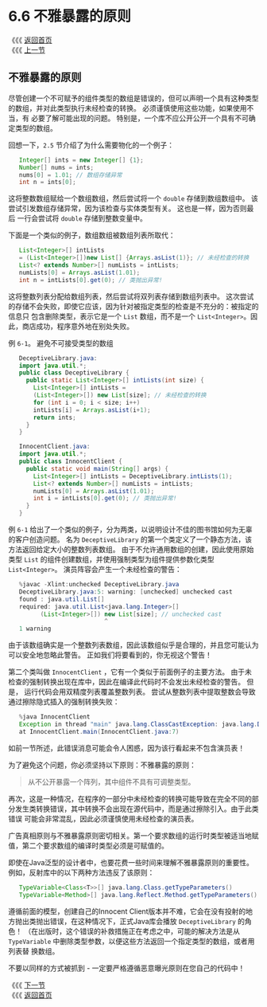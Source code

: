 # 6.6 不雅暴露的原则

《《《 [返回首页](../../)  
《《《 [上一节](6.5-guang-gao-zhong-de-zhen-li-yuan-ze.md)

## 不雅暴露的原则

尽管创建一个不可赋予的组件类型的数组是错误的，但可以声明一个具有这种类型的数组，并对此类型执行未经检查的转换。 必须谨慎使用这些功能，如果使用不当，有 必要了解可能出现的问题。 特别是，一个库不应公开公开一个具有不可确定类型的数组。

回想一下，`2.5` 节介绍了为什么需要物化的一个例子：

```java
   Integer[] ints = new Integer[] {1};
   Number[] nums = ints;
   nums[0] = 1.01; // 数组存储异常
   int n = ints[0];
```

这将整数数组赋给一个数组数组，然后尝试将一个 `double` 存储到数组数组中。 该尝试引发数组存储异常，因为该检查与实体类型有关。 这也是一样，因为否则最后 一行会尝试将 `double` 存储到整数变量中。

下面是一个类似的例子，数组数组被数组列表所取代：

```java
   List<Integer>[] intLists
   = (List<Integer>[])new List[] {Arrays.asList(1)}; // 未经检查的转换
   List<? extends Number>[] numLists = intLists;
   numLists[0] = Arrays.asList(1.01);
   int n = intLists[0].get(0); // 类抛出异常!
```

这将整数列表分配给数组列表，然后尝试将双列表存储到数组列表中。 这次尝试的存储不会失败，即使它应该，因为针对被指定类型的检查是不充分的：被指定的信息只 包含删除类型，表示它是一个 `List` 数组，而不是一个 `List<Integer>`。因此，商店成功，程序意外地在别处失败。

例 `6-1`。 避免不可接受类型的数组

```java
   DeceptiveLibrary.java:
   import java.util.*;
   public class DeceptiveLibrary {
     public static List<Integer>[] intLists(int size) {
       List<Integer>[] intLists =
       (List<Integer>[]) new List[size]; // 未经检查的转换
       for (int i = 0; i < size; i++)
       intLists[i] = Arrays.asList(i+1);
       return ints;
     }
   }

   InnocentClient.java:
   import java.util.*;
   public class InnocentClient {
     public static void main(String[] args) {
       List<Integer>[] intLists = DeceptiveLibrary.intLists(1);
       List<? extends Number>[] numLists = intLists;
       numLists[0] = Arrays.asList(1.01);
       int i = intLists[0].get(0); // 类抛出异常!
     }
   }
```

例 `6-1` 给出了一个类似的例子，分为两类，以说明设计不佳的图书馆如何为无辜的客户创造问题。 名为 `DeceptiveLibrary` 的第一个类定义了一个静态方法，该 方法返回给定大小的整数列表数组。 由于不允许通用数组的创建，因此使用原始类型 `List` 的组件创建数组，并使用强制类型为组件提供参数化类型 `List<Integer>`。 演员阵容会产生一个未经检查的警告：

```java
   %javac -Xlint:unchecked DeceptiveLibrary.java
   DeceptiveLibrary.java:5: warning: [unchecked] unchecked cast
   found : java.util.List[]
   required: java.util.List<java.lang.Integer>[]
         (List<Integer>[]) new List[size]; // unchecked cast
                           ^
   1 warning
```

由于该数组确实是一个整数列表数组，因此该数组似乎是合理的，并且您可能认为可以安全地忽略此警告。 正如我们将要看到的，你无视这个警告！

第二个类叫做 `InnocentClient` ，它有一个类似于前面例子的主要方法。 由于未检查的强制转换出现在库中，因此在编译此代码时不会发出未经检查的警告。 但是， 运行代码会用双精度列表覆盖整数列表。 尝试从整数列表中提取整数会导致通过擦除隐式插入的强制转换失败：

```java
   %java InnocentClient
   Exception in thread "main" java.lang.ClassCastException: java.lang.Double
   at InnocentClient.main(InnocentClient.java:7)
```

如前一节所述，此错误消息可能会令人困惑，因为该行看起来不包含演员表！

为了避免这个问题，你必须坚持以下原则：不雅暴露的原则：

> 从不公开暴露一个阵列，其中组件不具有可调整类型。

再次，这是一种情况，在程序的一部分中未经检查的转换可能导致在完全不同的部分发生类转换错误，其中转换不会出现在源代码中，而是通过擦除引入。由于此类错误 可能会非常混乱，因此必须谨慎使用未经检查的演员表。

广告真相原则与不雅暴露原则密切相关。第一个要求数组的运行时类型被适当地赋值，第二个要求数组的编译时类型必须是可赋值的。

即使在Java泛型的设计者中，也要花费一些时间来理解不雅暴露原则的重要性。例如，反射库中的以下两种方法违反了该原则：

```java
   TypeVariable<Class<T>>[] java.lang.Class.getTypeParameters()
   TypeVariable<Method>[] java.lang.Reflect.Method.getTypeParameters()
```

遵循前面的模型，创建自己的Innocent Client版本并不难，它会在没有投射的地方抛出类抛出错误，在这种情况下，正式Java库会播放 `DeceptiveLibrary` 的角 色！ （在出版时，这个错误的补救措施正在考虑之中，可能的解决方法是从 `TypeVariable` 中删除类型参数，以便这些方法返回一个指定类型的数组，或者用列表替 换数组。

不要以同样的方式被抓到 - 一定要严格遵循恶意曝光原则在您自己的代码中！

《《《 [下一节](6.7-ru-he-ding-yi-arraylist.md)  
《《《 [返回首页](../../)


